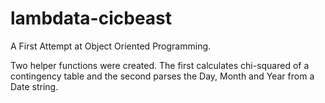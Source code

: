 # lambdata-cicbeast
A First Attempt at Object Oriented Programming.

Two helper functions were created. The first calculates chi-squared of a contingency table and the second parses the Day, Month and Year from a Date string. 
